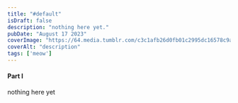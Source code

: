 ```yaml
---
title: "#default"
isDraft: false
description: "nothing here yet."
pubDate: "August 17 2023"
coverImage: "https://64.media.tumblr.com/c3c1afb26d0fb01c2995dc16578c9a8c/tumblr_pkjz09kI3D1us4326o1_1280.jpg"
coverAlt: "description"
tags: ['meow']
---
```


#### Part I

nothing here yet